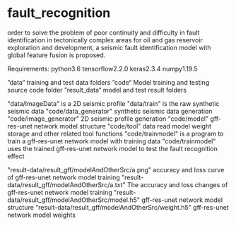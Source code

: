 
# fault_recognition
order to solve the problem of poor continuity and difficulty in fault identification in tectonically complex areas for oil and gas reservoir exploration and development, a seismic fault identification model with global feature fusion is proposed. 

Requirements:
python3.6
tensorflow2.2.0
keras2.3.4
numpy1.19.5

”data“ training and test data folders
”code“ Model training and testing source code folder
”result_data“ model and test result folders

"data/ImageData" is a 2D seismic profile
"data/train" is the raw synthetic seismic data
"code/data_generator" synthetic seismic data generation
"code/image_generator" 2D seismic profile generation
"code/model" gff-res-unet network model structure
"code/tool" data read model weight storage and other related tool functions
"code/trainmodel" is a program to train a gff-res-unet network model with training data
"code/trainmodel" uses the trained gff-res-unet network model to test the fault recognition effect

"result-data/result_gff/modelAndOtherSrc/a.png" accuracy and loss curve of gff-res-unet network model training
"result-data/result_gff/modelAndOtherSrc/a.txt" The accuracy and loss changes of gff-res-unet network model training
"result-data/result_gff/modelAndOtherSrc/model.h5" gff-res-unet network model structure
"result-data/result_gff/modelAndOtherSrc/weight.h5" gff-res-unet network model weights

